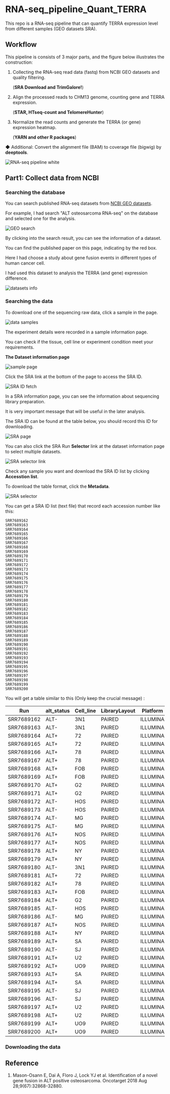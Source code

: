 # RNA-seq_pipeline_Quant_TERRA
This repo is a RNA-seq pipeline that can quantify TERRA expression level from different samples (GEO datasets SRA).

## Workflow

This pipeline is consists of 3 major parts, and the figure below illustrates the construction:

1. Collecting the RNA-seq read data (fastq) from NCBI GEO datasets and quality filtering.

   (**SRA Download and TrimGalore!**)
   
2. Align the processed reads to CHM13 genome, counting gene and TERRA expression.

   (**STAR, HTseq-count and TelomereHunter**)

3. Normalize the read counts and generate the TERRA (or gene) expression heatmap.

   (**YARN and other R packages**)

◆ Additional: Convert the alignment file (BAM) to coverage file (bigwig) by **deeptools**.

![RNA-seq pipeline white](https://github.com/LAXY9887/RNA-seq_pipeline_Quant_TERRA/assets/109268110/69872114-15ac-49f2-9945-c6223f4ecb88 "workflow")

## Part1: Collect data from NCBI

### Searching the database

You can search published RNA-seq datasets from [NCBI GEO datasets](https://www.ncbi.nlm.nih.gov/gds).

For example, I had search "ALT osteosarcoma RNA-seq" on the database and selected one for the analysis.

![GEO search](https://github.com/LAXY9887/RNA-seq_pipeline_Quant_TERRA/assets/109268110/14867cd0-354a-4145-a0f6-559d7dbe9d64)

By clicking into the search result, you can see the information of a dataset.

You can find the published paper on this page, indicating by the red box.

Here I had choose a study about gene fusion events in different types of human cancer cell.

I had used this dataset to analysis the TERRA (and gene) expression difference. 

![datasets info](https://github.com/LAXY9887/RNA-seq_pipeline_Quant_TERRA/assets/109268110/5e940c90-c99a-44a6-b364-3add2fcede03)

### Searching the data

To download one of the sequencing raw data, click a sample in the page.

![data samples](https://github.com/LAXY9887/RNA-seq_pipeline_Quant_TERRA/assets/109268110/599ff85d-14ba-4702-a502-2991807e4aef)

The experiment details were recorded in a sample information page. 

You can check if the tissue, cell line or experiment condition meet your requirements.

**The Dataset information page**

![sample page](https://github.com/LAXY9887/RNA-seq_pipeline_Quant_TERRA/assets/109268110/a79c1b5c-ab8d-4885-9c41-9aa6746890b5)

Click the SRA link at the bottom of the page to access the SRA ID.

![SRA ID fetch](https://github.com/LAXY9887/RNA-seq_pipeline_Quant_TERRA/assets/109268110/fa0929ef-b773-40b1-9575-7b9efeba2048)

In a SRA information page, you can see the information about sequencing library preparation.

It is very important message that will be useful in the later analysis.

The SRA ID can be found at the table below, you should record this ID for downloading.

![SRA page](https://github.com/LAXY9887/RNA-seq_pipeline_Quant_TERRA/assets/109268110/26eed5aa-319f-4e4a-afa5-da355013de3f)

You can also click the SRA Run **Selector** link at the dataset information page to select multiple datasets.

![SRA selector link](https://github.com/LAXY9887/RNA-seq_pipeline_Quant_TERRA/assets/109268110/05331d89-114d-4597-830e-ae69b260ed61)

Check any sample you want and download the SRA ID list by clicking **Accesstion list**.

To download the table format, click the **Metadata**.

![SRA selector](https://github.com/LAXY9887/RNA-seq_pipeline_Quant_TERRA/assets/109268110/92bf257a-86bd-4ab9-9f88-110b15774691)

You can get a SRA ID list (text file) that record each accession number like this:

```
SRR7689162
SRR7689163
SRR7689164
SRR7689165
SRR7689166
SRR7689167
SRR7689168
SRR7689169
SRR7689170
SRR7689171
SRR7689172
SRR7689173
SRR7689174
SRR7689175
SRR7689176
SRR7689177
SRR7689178
SRR7689179
SRR7689180
SRR7689181
SRR7689182
SRR7689183
SRR7689184
SRR7689185
SRR7689186
SRR7689187
SRR7689188
SRR7689189
SRR7689190
SRR7689191
SRR7689192
SRR7689193
SRR7689194
SRR7689195
SRR7689196
SRR7689197
SRR7689198
SRR7689199
SRR7689200
```

You will get a table similar to this (Only keep the crucial message) :

|     Run    | alt_status | Cell_line | LibraryLayout | Platform |
|------------|------------|-----------|---------------|----------|
| SRR7689162 | ALT-       | 3N1 | PAIRED | ILLUMINA |
| SRR7689163 | ALT-       | 3N1 | PAIRED | ILLUMINA |
| SRR7689164 | ALT+       | 72 | PAIRED | ILLUMINA |
| SRR7689165 | ALT+       | 72 | PAIRED | ILLUMINA |
| SRR7689166 | ALT+       | 78 | PAIRED | ILLUMINA |
| SRR7689167 | ALT+       | 78 | PAIRED | ILLUMINA |
| SRR7689168 | ALT+       | FOB | PAIRED | ILLUMINA |
| SRR7689169 | ALT+       | FOB | PAIRED | ILLUMINA |
| SRR7689170 | ALT+       | G2 | PAIRED | ILLUMINA |
| SRR7689171 | ALT+       | G2 | PAIRED | ILLUMINA |
| SRR7689172 | ALT-       | HOS | PAIRED | ILLUMINA |
| SRR7689173 | ALT-       | HOS | PAIRED | ILLUMINA |
| SRR7689174 | ALT-       | MG | PAIRED | ILLUMINA |
| SRR7689175 | ALT-       | MG | PAIRED | ILLUMINA |
| SRR7689176 | ALT+       | NOS | PAIRED | ILLUMINA |
| SRR7689177 | ALT+       | NOS | PAIRED | ILLUMINA |
| SRR7689178 | ALT+       | NY | PAIRED | ILLUMINA |
| SRR7689179 | ALT+       | NY | PAIRED | ILLUMINA |
| SRR7689180 | ALT-       | 3N1 | PAIRED | ILLUMINA |
| SRR7689181 | ALT+       | 72 | PAIRED | ILLUMINA |
| SRR7689182 | ALT+       | 78 | PAIRED | ILLUMINA |
| SRR7689183 | ALT+       | FOB | PAIRED | ILLUMINA |
| SRR7689184 | ALT+       | G2 | PAIRED | ILLUMINA |
| SRR7689185 | ALT-       | HOS | PAIRED | ILLUMINA |
| SRR7689186 | ALT-       | MG | PAIRED | ILLUMINA |
| SRR7689187 | ALT+       | NOS | PAIRED | ILLUMINA |
| SRR7689188 | ALT+       | NY | PAIRED | ILLUMINA |
| SRR7689189 | ALT+       | SA | PAIRED | ILLUMINA |
| SRR7689190 | ALT-       | SJ | PAIRED | ILLUMINA |
| SRR7689191 | ALT+       | U2 | PAIRED | ILLUMINA |
| SRR7689192 | ALT+       | UO9 | PAIRED | ILLUMINA |
| SRR7689193 | ALT+       | SA | PAIRED | ILLUMINA |
| SRR7689194 | ALT+       | SA | PAIRED | ILLUMINA |
| SRR7689195 | ALT-       | SJ | PAIRED | ILLUMINA |
| SRR7689196 | ALT-       | SJ | PAIRED | ILLUMINA |
| SRR7689197 | ALT+       | U2 | PAIRED | ILLUMINA |
| SRR7689198 | ALT+       | U2 | PAIRED | ILLUMINA |
| SRR7689199 | ALT+       | UO9 | PAIRED | ILLUMINA |
| SRR7689200 | ALT+       | UO9 | PAIRED | ILLUMINA |

### Downloading the data

## Reference

1. 	Mason-Osann E, Dai A, Floro J, Lock YJ et al. Identification of a novel gene fusion in ALT positive osteosarcoma. Oncotarget 2018 Aug 28;9(67):32868-32880.
